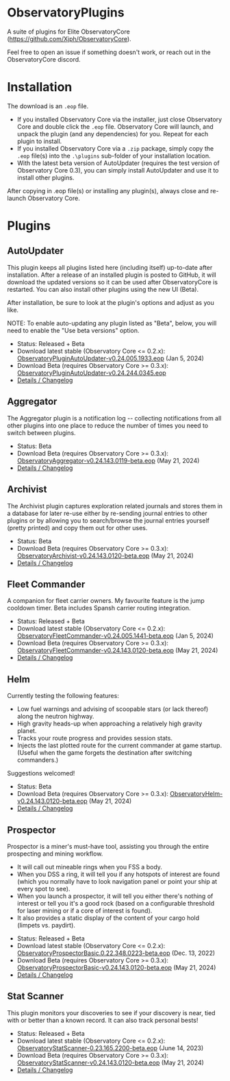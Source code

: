 # ObservatoryPlugins
A suite of plugins for Elite ObservatoryCore (https://github.com/Xjph/ObservatoryCore).

Feel free to open an issue if something doesn't work, or reach out in the ObservatoryCore discord.

# Installation

The download is an `.eop` file.

*  If you installed Observatory Core via the installer, just close Observatory Core and double click the `.eop` file. Observatory Core will launch, and unpack the plugin (and any dependencies) for you. Repeat for each plugin to install.
*  If you installed Observatory Core via a `.zip` package, simply copy the `.eop` file(s) into the `.\plugins` sub-folder of your installation location.
*  With the latest beta version of AutoUpdater (requires the test version of Observatory Core 0.3), you can simply install AutoUpdater and use it to install other plugins.

After copying in .eop file(s) or installing any plugin(s), always close and re-launch Observatory Core.

# Plugins

## AutoUpdater

This plugin keeps all plugins listed here (including itself) up-to-date after installation. After a release of an installed plugin is posted to GitHub, it will download the updated versions so it can be used after ObservatoryCore is restarted. You can also install other plugins using the new UI (Beta).

After installation, be sure to look at the plugin's options and adjust as you like.

NOTE: To enable auto-updating any plugin listed as "Beta", below, you will need to enable the "Use beta versions" option.

*  Status: Released + Beta
*  Download latest stable (Observatory Core <= 0.2.x): [ObservatoryPluginAutoUpdater-v0.24.005.1933.eop](https://github.com/fredjk-gh/ObservatoryPlugins/releases/download/v0.24.005.1933/ObservatoryPluginAutoUpdater-v0.24.005.1933.eop) (Jan 5, 2024)
*  Download Beta (requires Observatory Core >= 0.3.x): [ObservatoryPluginAutoUpdater-v0.24.244.0345.eop](https://github.com/fredjk-gh/ObservatoryPlugins/releases/download/v0.24.244.0345/ObservatoryPluginAutoUpdater-v0.24.244.0345.eop)
*  [Details / Changelog](https://github.com/fredjk-gh/ObservatoryPlugins/wiki/Plugin:-AutoUpdater)

## Aggregator

The Aggregator plugin is a notification log -- collecting notifications from all other plugins into one place to reduce the number of times you need to switch between plugins.

*  Status: Beta
*  Download Beta (requires Observatory Core >= 0.3.x): [ObservatoryAggregator-v0.24.143.0119-beta.eop](https://github.com/fredjk-gh/ObservatoryPlugins/releases/download/v0.24.143.0120-beta/ObservatoryAggregator-v0.24.143.0119-beta.eop) (May 21, 2024)
*  [Details / Changelog](https://github.com/fredjk-gh/ObservatoryPlugins/wiki/Plugin:-Aggregator)

## Archivist

The Archivist plugin captures exploration related journals and stores them in a database for later re-use either by re-sending journal entries to other plugins or by allowing you to search/browse the journal entries yourself (pretty printed) and copy them out for other uses.

*  Status: Beta
*  Download Beta (requires Observatory Core >= 0.3.x): [ObservatoryArchivist-v0.24.143.0120-beta.eop](https://github.com/fredjk-gh/ObservatoryPlugins/releases/download/v0.24.143.0120-beta/ObservatoryArchivist-v0.24.143.0120-beta.eop) (May 21, 2024)
*  [Details / Changelog](https://github.com/fredjk-gh/ObservatoryPlugins/wiki/Plugin:-Archivist)

## Fleet Commander

A companion for fleet carrier owners. My favourite feature is the jump cooldown timer. Beta includes Spansh carrier routing integration.

*  Status: Released + Beta
*  Download latest stable (Observatory Core <= 0.2.x): [ObservatoryFleetCommander-v0.24.005.1441-beta.eop](https://github.com/fredjk-gh/ObservatoryPlugins/releases/download/v0.24.005.1441-beta/ObservatoryFleetCommander-v0.24.005.1441-beta.eop) (Jan 5, 2024)
*  Download Beta (requires Observatory Core >= 0.3.x): [ObservatoryFleetCommander-v0.24.143.0120-beta.eop](https://github.com/fredjk-gh/ObservatoryPlugins/releases/download/v0.24.143.0120-beta/ObservatoryFleetCommander-v0.24.143.0120-beta.eop) (May 21, 2024)
*  [Details / Changelog](https://github.com/fredjk-gh/ObservatoryPlugins/wiki/Plugin:-Fleet-Commander)

## Helm

Currently testing the following features:

- Low fuel warnings and advising of scoopable stars (or lack thereof) along the neutron highway.
- High gravity heads-up when approaching a relatively high gravity planet.
- Tracks your route progress and provides session stats.
- Injects the last plotted route for the current commander at game startup. (Useful when the game forgets the destination after switching commanders.)

Suggestions welcomed!

*  Status: Beta
*  Download Beta (requires Observatory Core >= 0.3.x): [ObservatoryHelm-v0.24.143.0120-beta.eop](https://github.com/fredjk-gh/ObservatoryPlugins/releases/download/v0.24.143.0120-beta/ObservatoryHelm-v0.24.143.0120-beta.eop) (May 21, 2024)
*  [Details / Changelog](https://github.com/fredjk-gh/ObservatoryPlugins/wiki/Plugin:-Helm)

## Prospector

Prospector is a miner's must-have tool, assisting you through the entire prospecting and mining workflow.

-  It will call out mineable rings when you FSS a body.
-  When you DSS a ring, it will tell you if any hotspots of interest are found (which you normally have to look navigation panel or point your ship at every spot to see).
-  When you launch a prospector, it will tell you either there's nothing of interest or tell you it's a good rock (based on a configurable threshold for laser mining or if a core of interest is found).
-  It also provides a static display of the content of your cargo hold (limpets vs. paydirt).

*  Status: Released + Beta
*  Download latest stable (Observatory Core <= 0.2.x): [ObservatoryProspectorBasic.0.22.348.0223-beta.eop](https://github.com/fredjk-gh/ObservatoryPlugins/releases/download/0.22.348.0241-beta/ObservatoryProspectorBasic.0.22.348.0223-beta.eop) (Dec. 13, 2022)
*  Download Beta (requires Observatory Core >= 0.3.x): [ObservatoryProspectorBasic-v0.24.143.0120-beta.eop](https://github.com/fredjk-gh/ObservatoryPlugins/releases/download/v0.24.143.0120-beta/ObservatoryProspectorBasic-v0.24.143.0120-beta.eop) (May 21, 2024)
*  [Details / Changelog](https://github.com/fredjk-gh/ObservatoryPlugins/wiki/Plugin:-Prospector)

## Stat Scanner

This plugin monitors your discoveries to see if your discovery is near, tied with or better than a known record. It can also track personal bests!

*  Status: Released + Beta
*  Download latest stable (Observatory Core <= 0.2.x): [ObservatoryStatScanner-0.23.165.2200-beta.eop](https://github.com/fredjk-gh/ObservatoryPlugins/releases/download/0.23.165.2200-beta/ObservatoryStatScanner-0.23.165.2200-beta.eop) (June 14, 2023)
*  Download Beta (requires Observatory Core >= 0.3.x): [ObservatoryStatScanner-v0.24.143.0120-beta.eop](https://github.com/fredjk-gh/ObservatoryPlugins/releases/download/v0.24.143.0120-beta/ObservatoryStatScanner-v0.24.143.0120-beta.eop) (May 21, 2024)
*  [Details / Changelog](https://github.com/fredjk-gh/ObservatoryPlugins/wiki/Plugin:-Stat-Scanner)
